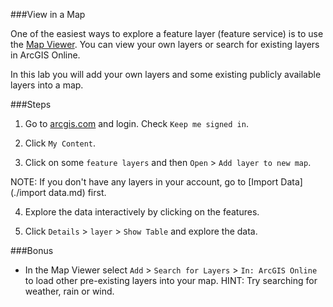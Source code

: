 ###View in a Map

One of the easiest ways to explore a feature layer (feature service) is to use the [Map Viewer](http://doc.arcgis.com/en/arcgis-online/use-maps/view-maps.htm). You can view your own layers or search for existing layers in ArcGIS Online.

In this lab you will add your own layers and some existing publicly available layers into a map.

###Steps

1. Go to [arcgis.com](http://www.arcgis.com) and login. Check `Keep me signed in`.

2. Click `My Content`.

3. Click on some `feature layers` and then `Open` > `Add layer to new map`.

 NOTE: If you don't have any layers in your account, go to [Import Data](./import data.md) first.

4. Explore the data interactively by clicking on the features.

5. Click `Details` > `layer` > `Show Table` and explore the data.

###Bonus
* In the Map Viewer select `Add` > `Search for Layers` > `In: ArcGIS Online` to load other pre-existing layers into your map. HINT: Try searching for weather, rain or wind.